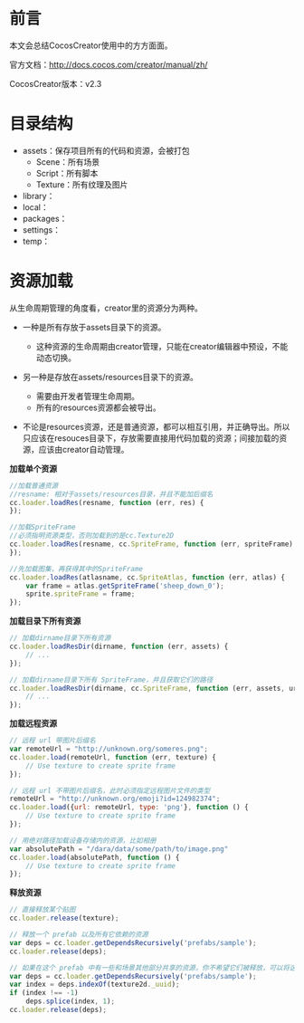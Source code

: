 # 前言

本文会总结CocosCreator使用中的方方面面。

官方文档：http://docs.cocos.com/creator/manual/zh/

CocosCreator版本：v2.3

# 目录结构

* assets：保存项目所有的代码和资源，会被打包
  * Scene：所有场景
  * Script：所有脚本
  * Texture：所有纹理及图片
* library：
* local：
* packages：
* settings：
* temp：

# 资源加载

从生命周期管理的角度看，creator里的资源分为两种。

* 一种是所有存放于assets目录下的资源。
  * 这种资源的生命周期由creator管理，只能在creator编辑器中预设，不能动态切换。

* 另一种是存放在assets/resources目录下的资源。
  * 需要由开发者管理生命周期。
  * 所有的resources资源都会被导出。

* 不论是resources资源，还是普通资源，都可以相互引用，并正确导出。所以只应该在resouces目录下，存放需要直接用代码加载的资源；间接加载的资源，应该由creator自动管理。

**加载单个资源**

```js
//加载普通资源
//resname: 相对于assets/resources目录，并且不能加后缀名
cc.loader.loadRes(resname, function (err, res) {
});

//加载SpriteFrame
//必须指明资源类型，否则加载到的是cc.Texture2D
cc.loader.loadRes(resname, cc.SpriteFrame, function (err, spriteFrame) {
});

//先加载图集，再获得其中的SpriteFrame
cc.loader.loadRes(atlasname, cc.SpriteAtlas, function (err, atlas) {
    var frame = atlas.getSpriteFrame('sheep_down_0');
    sprite.spriteFrame = frame;
});
```

**加载目录下所有资源**

```js
// 加载dirname目录下所有资源
cc.loader.loadResDir(dirname, function (err, assets) {
    // ...
});

// 加载dirname目录下所有 SpriteFrame，并且获取它们的路径
cc.loader.loadResDir(dirname, cc.SpriteFrame, function (err, assets, urls) {
    // ...
});
```

**加载远程资源**

```js
// 远程 url 带图片后缀名
var remoteUrl = "http://unknown.org/someres.png";
cc.loader.load(remoteUrl, function (err, texture) {
    // Use texture to create sprite frame
});

// 远程 url 不带图片后缀名，此时必须指定远程图片文件的类型
remoteUrl = "http://unknown.org/emoji?id=124982374";
cc.loader.load({url: remoteUrl, type: 'png'}, function () {
    // Use texture to create sprite frame
});

// 用绝对路径加载设备存储内的资源，比如相册
var absolutePath = "/dara/data/some/path/to/image.png"
cc.loader.load(absolutePath, function () {
    // Use texture to create sprite frame
});
```

**释放资源**

```js
// 直接释放某个贴图
cc.loader.release(texture);

// 释放一个 prefab 以及所有它依赖的资源
var deps = cc.loader.getDependsRecursively('prefabs/sample');
cc.loader.release(deps);

// 如果在这个 prefab 中有一些和场景其他部分共享的资源，你不希望它们被释放，可以将这个资源从依赖列表中删除
var deps = cc.loader.getDependsRecursively('prefabs/sample');
var index = deps.indexOf(texture2d._uuid);
if (index !== -1)
    deps.splice(index, 1);
cc.loader.release(deps);
```









